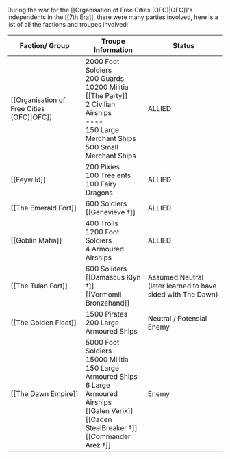 During the war for the [[Organisation of Free Cities (OFC)|OFC]]'s independents in the [[7th Era]], there were many parties involved, here is a list of all the factions and troupes involved:

| Faction/ Group                             | Troupe Information                                                                                                                                               | Status                                                      |
| ------------------------------------------ | ---------------------------------------------------------------------------------------------------------------------------------------------------------------- | ----------------------------------------------------------- |
| [[Organisation of Free Cities (OFC)\|OFC]] | 2000 Foot Soldiers<br>200 Guards<br>10200 Militia<br>[[The Party]]<br>2 Civilian Airships<br>----<br>150 Large Merchant Ships<br>500 Small Merchant Ships        | ALLIED                                                      |
| [[Feywild]]                                | 200 Pixies<br>100 Tree ents<br>100 Fairy Dragons                                                                                                                 | ALLIED                                                      |
| [[The Emerald Fort]]                       | 600 Soldiers<br>[[Genevieve †]]                                                                                                                                    | ALLIED                                                      |
| [[Goblin Mafia]]                           | 400 Trolls<br>1200 Foot Soldiers<br>4 Armoured Airships                                                                                                          | ALLIED                                                      |
| [[The Tulan Fort]]                         | 600 Soliders<br>[[Damascus Klyn †]]<br>[[Vormomli Bronzehand]]                                                                                                     | Assumed Neutral (later learned to have sided with The Dawn) |
| [[The Golden Fleet]]                       | 1500 Pirates<br>200 Large Armoured Ships                                                                                                                         | Neutral / Potensial Enemy                                   |
| [[The Dawn Empire]]                        | 5000 Foot Soldiers <br>15000 Militia<br>150 Large Armoured Ships<br>6 Large Armoured Airships<br>[[Galen Verix]]<br>[[Caden SteelBreaker †]]<br>[[Commander Arez †]] | Enemy                                                       |
